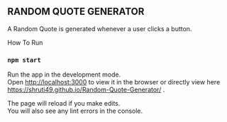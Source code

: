 ## RANDOM QUOTE GENERATOR

A Random Quote is generated whenever a user clicks a button.

How To Run

### `npm start`

Run the app in the development mode.<br>
Open [http://localhost:3000](http://localhost:3000) to view it in the browser or directly view here https://shruti49.github.io/Random-Quote-Generator/ .

The page will reload if you make edits.<br>
You will also see any lint errors in the console.
